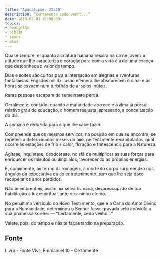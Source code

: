 ```yaml
---
title: "Apocalipse, 22:20"
description: “Certamente cedo venho...”
date: 2019-02-01 19:00:00
topics: 
- evangelho
- biblia
- jesus
- atos
---
```


Quase sempre, enquanto a criatura humana respira na carne jovem, a atitude
que lhe caracteriza o coração para com a vida é a de uma criança que desconhece o
valor do tempo.

Dias e noites são curtos para a internação em alegrias e aventuras
fantasiosas. Engodos mil da ilusão efêmera lhe obscurecem o olhar e as horas se
esvaem num turbilhão de anseios inúteis.

Raras pessoas escapam de semelhante perda.

Geralmente, contudo, quando a maturidade aparece e a alma já possui
relativo grau de educação, o homem reajusta, apressado, a conceituação do dia.

A semana é reduzida para o que lhe cabe fazer.

Compreende que os mesmos serviços, na posição em que se encontra, se
repetem a determinados meses do ano, perfeitamente recapitulados, qual ocorre às
estações de frio e calor, floração e frutescência para a Natureza.

Agita­se, inquieta­se, desdobra­se, no afã de multiplicar as suas forças para
enriquecer os minutos ou ampliá­los, favorecendo as próprias energias.

E, comumente, ao termo da romagem, a morte do corpo surpreende­o nos
ângulos da expectativa ou do entretenimento, sem que lhe seja dado recuperar os
anos perdidos.

Não te embrenhes, assim, na selva humana, despreocupado de tua
habilitação à luz espiritual, ante o caminho eterno.

No penúltimo versículo do Novo Testamento, que é a Carta do Amor
Divino para a Humanidade, determinou o Senhor fosse gravada pelo apóstolo a sua
promessa solene:
— “Certamente, cedo venho...”

Vale­te, pois, do tempo e não te faças tardio na preparação.


## Fonte
Livro - Fonte Viva, Emmanuel
10 - Certamente
